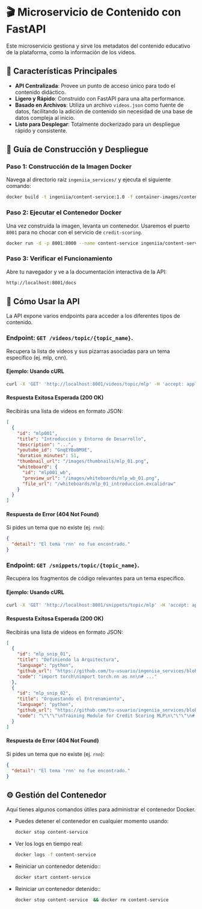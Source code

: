 # 🎬 Microservicio de Contenido con FastAPI

Este microservicio gestiona y sirve los metadatos del contenido educativo de la plataforma, como la información de los videos.

## 🎯 Características Principales

- **API Centralizada**: Provee un punto de acceso único para todo el contenido didáctico.
- **Ligero y Rápido**: Construido con FastAPI para una alta performance.
- **Basado en Archivos**: Utiliza un archivo `videos.json` como fuente de datos, facilitando la adición de contenido sin necesidad de una base de datos compleja al inicio.
- **Listo para Desplegar**: Totalmente dockerizado para un despliegue rápido y consistente.

## 🏁 Guía de Construcción y Despliegue

### Paso 1: Construcción de la Imagen Docker
Navega al directorio raíz `ingeniia_services/` y ejecuta el siguiente comando:

```bash
docker build -t ingeniia/content-service:1.0 -f container-images/content_service/Dockerfile .
```

### Paso 2: Ejecutar el Contenedor Docker
Una vez construida la imagen, levanta un contenedor. Usaremos el puerto `8001` para no chocar con el servicio de `credit-scoring`.

```bash
docker run -d -p 8001:8000 --name content-service ingeniia/content-service:1.0
```

### Paso 3: Verificar el Funcionamiento
Abre tu navegador y ve a la documentación interactiva de la API:

```bash
http://localhost:8001/docs
```

## 📝 Cómo Usar la API

La API expone varios endpoints para acceder a los diferentes tipos de contenido.
### Endpoint:  `GET /videos/topic/{topic_name}`.

Recupera la lista de videos y sus pizarras asociadas para un tema específico (ej. mlp, cnn).

#### Ejemplo: Usando cURL

```bash
curl -X 'GET' 'http://localhost:8001/videos/topic/mlp' -H 'accept: application/json'
```

#### Respuesta Exitosa Esperada (200 OK)

Recibirás una lista de videos en formato JSON:

```json
[
  {
    "id": "mlp001",
    "title": "Introducción y Entorno de Desarrollo",
    "description": "...",
    "youtube_id": "GnqEYBuBM9E",
    "duration_minutes": 51,
    "thumbnail_url": "/images/thumbnails/mlp_01.png",
    "whiteboard": {
      "id": "mlp001_wb",
      "preview_url": "/images/whiteboards/mlp_wb_01.png",
      "file_url": "/whiteboards/mlp_01_introduccion.excalidraw"
    }
  }
]
```

#### Respuesta de Error (404 Not Found)

Si pides un tema que no existe (ej. `rnn`):

```json
{
  "detail": "El tema 'rnn' no fue encontrado."
}
```

### Endpoint:  `GET /snippets/topic/{topic_name}`.

Recupera los fragmentos de código relevantes para un tema específico.

#### Ejemplo: Usando cURL

```bash
curl -X 'GET' 'http://localhost:8001/snippets/topic/mlp' -H 'accept: application/json'
```

#### Respuesta Exitosa Esperada (200 OK)

Recibirás una lista de videos en formato JSON:

```json
[
  {
    "id": "mlp_snip_01",
    "title": "Definiendo la Arquitectura",
    "language": "python",
    "github_url": "https://github.com/tu-usuario/ingeniia_services/blob/main/python/credit_scoring/src/training/model.py",
    "code": "import torch\nimport torch.nn as nn\n# ..."
  },
  {
    "id": "mlp_snip_02",
    "title": "Orquestando el Entrenamiento",
    "language": "python",
    "github_url": "https://github.com/tu-usuario/ingeniia_services/blob/main/python/credit_scoring/src/training/train.py",
    "code": "\"\"\"\nTraining Module for Credit Scoring MLP\n\"\"\"\n# ..."
  }
]
```

#### Respuesta de Error (404 Not Found)

Si pides un tema que no existe (ej. `rnn`):

```json
{
  "detail": "El tema 'rnn' no fue encontrado."
}
```

## ⚙️ Gestión del Contenedor
Aquí tienes algunos comandos útiles para administrar el contenedor Docker.

- Puedes detener el contenedor en cualquier momento usando:

    ```bash
    docker stop content-service
    ```

- Ver los logs en tiempo real:
    ```bash
    docker logs -f content-service 
    ```

- Reiniciar un contenedor detenido::
    ```bash
    docker start content-service  
    ```

- Reiniciar un contenedor detenido::
    ```bash
    docker stop content-service  && docker rm content-service